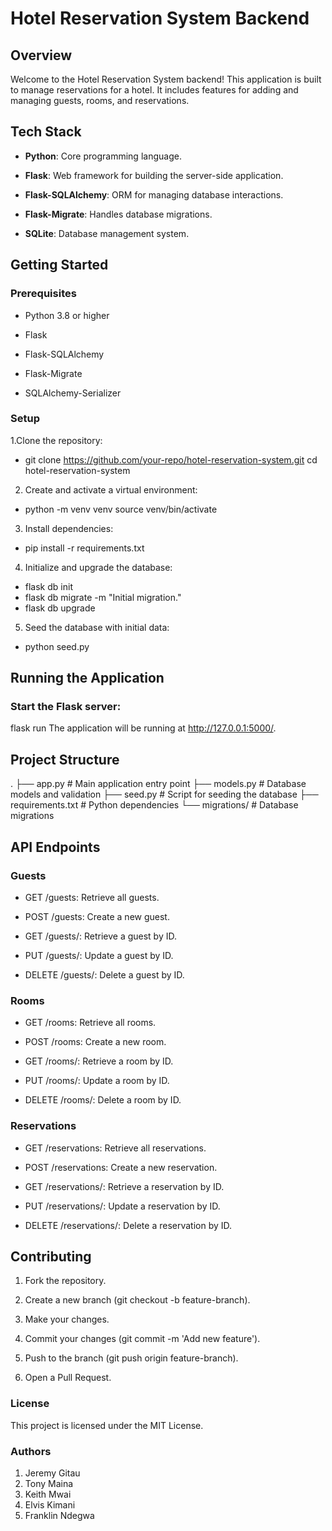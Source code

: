 # Hotel Reservation System Backend
## Overview
Welcome to the Hotel Reservation System backend! This application is built to manage reservations for a hotel. It includes features for adding and managing guests, rooms, and reservations.

## Tech Stack
- **Python**: Core programming language.

- **Flask**: Web framework for building the server-side application.

- **Flask-SQLAlchemy**: ORM for managing database interactions.

- **Flask-Migrate**: Handles database migrations.

- **SQLite**: Database management system.

## Getting Started
### Prerequisites
- Python 3.8 or higher

- Flask

- Flask-SQLAlchemy

- Flask-Migrate

- SQLAlchemy-Serializer

### Setup
1.Clone the repository:
- git clone https://github.com/your-repo/hotel-reservation-system.git
cd hotel-reservation-system
2. Create and activate a virtual environment:
- python -m venv venv
source venv/bin/activate
3. Install dependencies:
- pip install -r requirements.txt
4. Initialize and upgrade the database:
- flask db init
- flask db migrate -m "Initial migration."
- flask db upgrade
5. Seed the database with initial data:
- python seed.py
## Running the Application
### Start the Flask server:
flask run
The application will be running at http://127.0.0.1:5000/.

## Project Structure

.
├── app.py              # Main application entry point
├── models.py           # Database models and validation
├── seed.py             # Script for seeding the database
├── requirements.txt    # Python dependencies
└── migrations/         # Database migrations
## API Endpoints
### Guests
- GET /guests: Retrieve all guests.

- POST /guests: Create a new guest.

- GET /guests/<id>: Retrieve a guest by ID.

- PUT /guests/<id>: Update a guest by ID.

- DELETE /guests/<id>: Delete a guest by ID.

### Rooms
- GET /rooms: Retrieve all rooms.

- POST /rooms: Create a new room.

- GET /rooms/<id>: Retrieve a room by ID.

- PUT /rooms/<id>: Update a room by ID.

- DELETE /rooms/<id>: Delete a room by ID.

### Reservations
- GET /reservations: Retrieve all reservations.

- POST /reservations: Create a new reservation.

- GET /reservations/<id>: Retrieve a reservation by ID.

- PUT /reservations/<id>: Update a reservation by ID.

- DELETE /reservations/<id>: Delete a reservation by ID.

## Contributing
1. Fork the repository.

2. Create a new branch (git checkout -b feature-branch).

3. Make your changes.

4. Commit your changes (git commit -m 'Add new feature').

5. Push to the branch (git push origin feature-branch).

6. Open a Pull Request.

### License
This project is licensed under the MIT License.


### Authors 
1. Jeremy Gitau 
2. Tony Maina 
3. Keith Mwai 
4. Elvis Kimani
5. Franklin Ndegwa 




